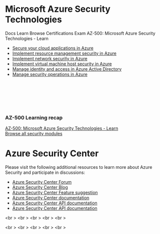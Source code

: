 # Microsoft Azure Security Technologies
Docs  Learn  Browse Certifications  Exam AZ-500: Microsoft Azure Security Technologies - Learn

 - [Secure your cloud applications in Azure](https://docs.microsoft.com/learn/paths/secure-your-cloud-apps/)
 - [Implement resource management security in Azure](https://docs.microsoft.com/learn/paths/implement-resource-mgmt-security/)
 - [Implement network security in Azure](https://docs.microsoft.com/learn/paths/implement-network-security/)
 - [Implement virtual machine host security in Azure](https://docs.microsoft.com/learn/paths/implement-host-security/)
 - [Manage identity and access in Azure Active Directory](https://docs.microsoft.com/learn/paths/manage-identity-and-access/)
 - [Manage security operations in Azure](https://docs.microsoft.com/learn/paths/manage-security-operations/)

<a href=""></a><br />
<a href=""></a><br />
<a href=""></a><br />
<a href=""></a><br />
<a href=""></a><br />

<h3>AZ-500 Learning recap</h3>
<a href="https://docs.microsoft.com/en-us/learn/certifications/exams/az-500">AZ-500: Microsoft Azure Security Technologies - Learn</a><br /><a href="https://docs.microsoft.com/en-us/learn/browse/?term=security">Browse all security modules</a><br \>
 

# Azure Security Center

Please visit the following additional resources to learn more about Azure Security and participate in discussions: 

- [Azure Security Center Forum](https://techcommunity.microsoft.com/t5/Azure-Security-Center/bd-p/AzureSecurityCenter)
- [Azure Security Center Blog](https://techcommunity.microsoft.com/t5/Azure-Security-Center/bg-p/AzureSecurityCenterBlog)
- [Azure Security Center Feature suggestion](https://feedback.azure.com/forums/347535-azure-security-center)
- [Azure Security Center documentation](https://docs.microsoft.com/en-us/azure/security-center/security-center-intro)
- [Azure Security Center API documentation](https://docs.microsoft.com/en-us/rest/api/securitycenter/)
- [Azure Security Center API documentation](https://docs.microsoft.com/en-us/rest/api/securitycenter/)

<a href=""></a><br \>
<a href=""></a><br \>
<a href=""></a><br \>
<a href=""></a><br \>
<a href=""></a><br \>

<a href=""></a><br \>
<a href=""></a><br \>
<a href=""></a><br \>
<a href=""></a><br \>
<a href=""></a><br \>
